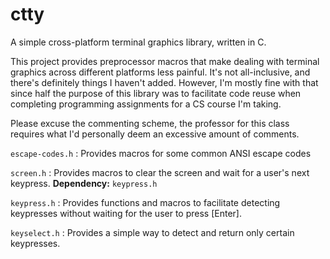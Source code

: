 # ctty

A simple cross-platform terminal graphics library, written in C.

This project provides preprocessor macros that make dealing with terminal graphics across different platforms less painful.
It's not all-inclusive, and there's definitely things I haven't added.
However, I'm mostly fine with that since half the purpose of this library was to facilitate code reuse when completing programming assignments for a CS course I'm taking.

Please excuse the commenting scheme, the professor for this class requires what I'd personally deem an excessive amount of comments.

`escape-codes.h` : Provides macros for some common ANSI escape codes

`screen.h` : Provides macros to clear the screen and wait for a user's next keypress. **Dependency:** `keypress.h`

`keypress.h` : Provides functions and macros to facilitate detecting keypresses without waiting for the user to press [Enter].

`keyselect.h` : Provides a simple way to detect and return only certain keypresses.
